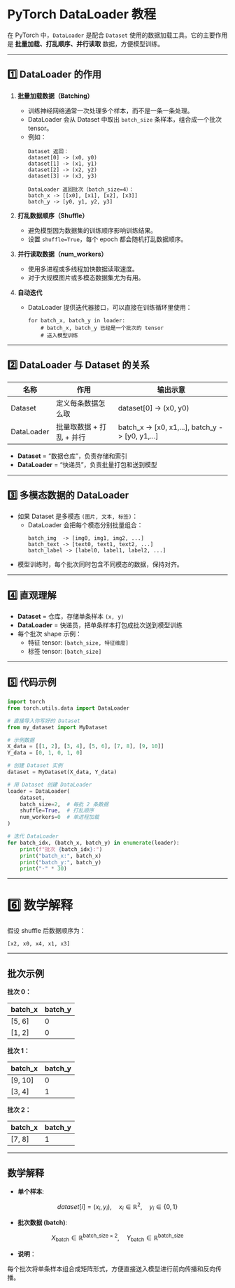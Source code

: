 # PyTorch DataLoader 教程

在 PyTorch 中，`DataLoader` 是配合 `Dataset` 使用的数据加载工具。它的主要作用是 **批量加载、打乱顺序、并行读取** 数据，方便模型训练。

---

## 1️⃣ DataLoader 的作用

1. **批量加载数据（Batching）**  
   - 训练神经网络通常一次处理多个样本，而不是一条一条处理。  
   - DataLoader 会从 Dataset 中取出 `batch_size` 条样本，组合成一个批次 tensor。  
   - 例如：
     ```
     Dataset 返回：
     dataset[0] -> (x0, y0)
     dataset[1] -> (x1, y1)
     dataset[2] -> (x2, y2)
     dataset[3] -> (x3, y3)

     DataLoader 返回批次（batch_size=4）：
     batch_x -> [[x0], [x1], [x2], [x3]]
     batch_y -> [y0, y1, y2, y3]
     ```

2. **打乱数据顺序（Shuffle）**  
   - 避免模型因为数据集的训练顺序影响训练结果。  
   - 设置 `shuffle=True`，每个 epoch 都会随机打乱数据顺序。

3. **并行读取数据（num_workers）**  
   - 使用多进程或多线程加快数据读取速度。  
   - 对于大规模图片或多模态数据集尤为有用。

4. **自动迭代**  
   - DataLoader 提供迭代器接口，可以直接在训练循环里使用：
     ```text
     for batch_x, batch_y in loader:
         # batch_x, batch_y 已经是一个批次的 tensor
         # 送入模型训练
     ```

---

## 2️⃣ DataLoader 与 Dataset 的关系

| 名称       | 作用                                   | 输出示意 |
|------------|--------------------------------------|-----------|
| Dataset    | 定义每条数据怎么取                      | dataset[0] -> (x0, y0) |
| DataLoader | 批量取数据 + 打乱 + 并行                | batch_x -> [x0, x1,...], batch_y -> [y0, y1,...] |

- **Dataset** = “数据仓库”，负责存储和索引  
- **DataLoader** = “快递员”，负责批量打包和送到模型  

---

## 3️⃣ 多模态数据的 DataLoader

- 如果 Dataset 是多模态 `(图片, 文本, 标签)`：  
  - DataLoader 会把每个模态分别批量组合：
    ```
    batch_img  -> [img0, img1, img2, ...]
    batch_text -> [text0, text1, text2, ...]
    batch_label -> [label0, label1, label2, ...]
    ```
- 模型训练时，每个批次同时包含不同模态的数据，保持对齐。

---

## 4️⃣ 直观理解

- **Dataset** = 仓库，存储单条样本 `(x, y)`  
- **DataLoader** = 快递员，把单条样本打包成批次送到模型训练  
- 每个批次 shape 示例：
  - 特征 tensor: `[batch_size, 特征维度]`
  - 标签 tensor: `[batch_size]`  

---

## 5️⃣ 代码示例

```python
import torch
from torch.utils.data import DataLoader

# 直接导入你写好的 Dataset
from my_dataset import MyDataset

# 示例数据
X_data = [[1, 2], [3, 4], [5, 6], [7, 8], [9, 10]]
Y_data = [0, 1, 0, 1, 0]

# 创建 Dataset 实例
dataset = MyDataset(X_data, Y_data)

# 用 Dataset 创建 DataLoader
loader = DataLoader(
    dataset,
    batch_size=2,  # 每批 2 条数据
    shuffle=True,  # 打乱顺序
    num_workers=0  # 单进程加载
)

# 迭代 DataLoader
for batch_idx, (batch_x, batch_y) in enumerate(loader):
    print(f"批次 {batch_idx}:")
    print("batch_x:", batch_x)
    print("batch_y:", batch_y)
    print("-" * 30)
 ```
---

# 6️⃣ 数学解释


假设 shuffle 后数据顺序为：

`[x2, x0, x4, x1, x3]`

---

## 批次示例

**批次 0：**

| batch_x | batch_y |
|---------|---------|
| [5, 6]  | 0       |
| [1, 2]  | 0       |

**批次 1：**

| batch_x  | batch_y |
|----------|---------|
| [9, 10]  | 0       |
| [3, 4]   | 1       |

**批次 2：**

| batch_x | batch_y |
|---------|---------|
| [7, 8]  | 1       |

---

## 数学解释

- **单个样本**:  

$$
dataset[i] = (x_i, y_i), \quad x_i \in \mathbb{R}^2, \quad y_i \in \{0,1\}
$$

- **批次数据 (batch)**:

$$
X_{\text{batch}} \in \mathbb{R}^{\text{batch\_size} \times 2}, \quad
Y_{\text{batch}} \in \mathbb{R}^{\text{batch\_size}}
$$


- **说明**：

每个批次将单条样本组合成矩阵形式，方便直接送入模型进行前向传播和反向传播。



